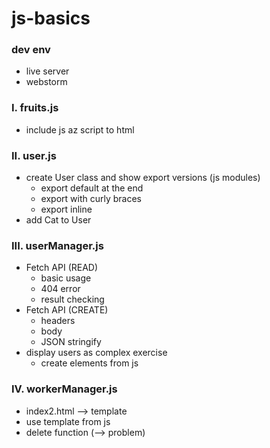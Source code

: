 # js-basics

### dev env
- live server
- webstorm

### I. fruits.js
- include js az script to html

### II. user.js
- create User class and show export versions (js modules)
  - export default at the end
  - export with curly braces
  - export inline
- add Cat to User

### III. userManager.js
- Fetch API (READ)
  - basic usage
  - 404 error
  - result checking
- Fetch API (CREATE)
  - headers
  - body
  - JSON stringify
- display users as complex exercise
  - create elements from js

### IV. workerManager.js
- index2.html --> template
- use template from js
- delete function (--> problem)